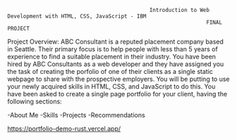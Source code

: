                                                  Introduction to Web Development with HTML, CSS, JavaScript - IBM
                                                                   FINAL PROJECT

Project Overview:
    ABC Consultant is a reputed placement company based in Seattle. Their primary focus is to help people with less than 5 years of experience to find a suitable placement in their industry. You have been hired by ABC Consultants as a web developer and they have assigned you the task of creating the porfolio of one of their clients as a single static webpage to share with the prospective employers. You will be putting to use your newly acquired skills in HTML, CSS, and JavaScript to do this. You have been asked to create a single page portfolio for your client, having the following sections:

-About Me
-Skills
-Projects
-Recommendations



https://portfolio-demo-rust.vercel.app/
